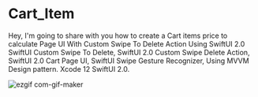 # Cart_Item

Hey,
I'm going to share with you how to create a Cart items price to calculate Page UI With Custom Swipe To Delete Action Using SwiftUI 2.0
SwiftUI Custom Swipe To Delete, SwiftUI 2.0 Custom Swipe Delete Action, SwiftUI 2.0 Cart Page UI, SwiftUI Swipe Gesture Recognizer, 
Using MVVM Design pattern. 
Xcode 12 SwiftUI 2.0.


![ezgif com-gif-maker](https://user-images.githubusercontent.com/62072824/108262763-59727c00-718b-11eb-9641-03777bf0ed57.gif)

